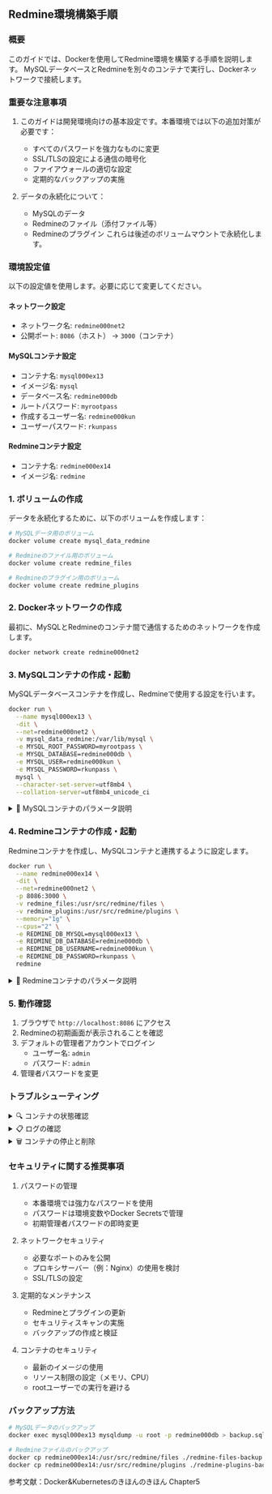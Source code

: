 ## Redmine環境構築手順

### 概要
このガイドでは、Dockerを使用してRedmine環境を構築する手順を説明します。
MySQLデータベースとRedmineを別々のコンテナで実行し、Dockerネットワークで接続します。

### 重要な注意事項
1. このガイドは開発環境向けの基本設定です。本番環境では以下の追加対策が必要です：
   - すべてのパスワードを強力なものに変更
   - SSL/TLSの設定による通信の暗号化
   - ファイアウォールの適切な設定
   - 定期的なバックアップの実施

2. データの永続化について：
   - MySQLのデータ
   - Redmineのファイル（添付ファイル等）
   - Redmineのプラグイン
   これらは後述のボリュームマウントで永続化します。

### 環境設定値
以下の設定値を使用します。必要に応じて変更してください。

#### ネットワーク設定
- ネットワーク名: `redmine000net2`
- 公開ポート: `8086`（ホスト） → `3000`（コンテナ）

#### MySQLコンテナ設定
- コンテナ名: `mysql000ex13`
- イメージ名: `mysql`
- データベース名: `redmine000db`
- ルートパスワード: `myrootpass`
- 作成するユーザー名: `redmine000kun`
- ユーザーパスワード: `rkunpass`

#### Redmineコンテナ設定
- コンテナ名: `redmine000ex14`
- イメージ名: `redmine`

### 1. ボリュームの作成
データを永続化するために、以下のボリュームを作成します：

```bash
# MySQLデータ用のボリューム
docker volume create mysql_data_redmine

# Redmineのファイル用のボリューム
docker volume create redmine_files

# Redmineのプラグイン用のボリューム
docker volume create redmine_plugins
```

### 2. Dockerネットワークの作成
最初に、MySQLとRedmineのコンテナ間で通信するためのネットワークを作成します。

```bash
docker network create redmine000net2
```

### 3. MySQLコンテナの作成・起動
MySQLデータベースコンテナを作成し、Redmineで使用する設定を行います。

```bash
docker run \
  --name mysql000ex13 \
  -dit \
  --net=redmine000net2 \
  -v mysql_data_redmine:/var/lib/mysql \
  -e MYSQL_ROOT_PASSWORD=myrootpass \
  -e MYSQL_DATABASE=redmine000db \
  -e MYSQL_USER=redmine000kun \
  -e MYSQL_PASSWORD=rkunpass \
  mysql \
  --character-set-server=utf8mb4 \
  --collation-server=utf8mb4_unicode_ci
```

<details>
<summary>📝 MySQLコンテナのパラメータ説明</summary>

- `--name`: コンテナ名を指定
- `-dit`: デタッチモードで実行（バックグラウンド実行）
- `--net`: 使用するDockerネットワーク
- `-v`: データの永続化のためのボリュームマウント
- `-e`: 環境変数の設定
  - `MYSQL_ROOT_PASSWORD`: MySQLのroot用パスワード
  - `MYSQL_DATABASE`: 作成するデータベース名
  - `MYSQL_USER`: 作成するデータベースユーザー
  - `MYSQL_PASSWORD`: データベースユーザーのパスワード
- `--character-set-server`: 文字コードの設定（日本語対応）
- `--collation-server`: 照合順序の設定
</details>

### 4. Redmineコンテナの作成・起動
Redmineコンテナを作成し、MySQLコンテナと連携するように設定します。

```bash
docker run \
  --name redmine000ex14 \
  -dit \
  --net=redmine000net2 \
  -p 8086:3000 \
  -v redmine_files:/usr/src/redmine/files \
  -v redmine_plugins:/usr/src/redmine/plugins \
  --memory="1g" \
  --cpus="2" \
  -e REDMINE_DB_MYSQL=mysql000ex13 \
  -e REDMINE_DB_DATABASE=redmine000db \
  -e REDMINE_DB_USERNAME=redmine000kun \
  -e REDMINE_DB_PASSWORD=rkunpass \
  redmine
```

<details>
<summary>📝 Redmineコンテナのパラメータ説明</summary>

- `--name`: コンテナ名を指定
- `-dit`: デタッチモードで実行
- `--net`: MySQLと同じネットワークを指定
- `-p`: ポートマッピング（ホスト:コンテナ）
- `-v`: ファイルとプラグインを永続化するためのボリュームマウント
- `--memory`: メモリ使用量の制限
- `--cpus`: CPU使用量の制限
- `-e`: 環境変数の設定
  - `REDMINE_DB_MYSQL`: MySQLコンテナ名
  - `REDMINE_DB_DATABASE`: 使用するデータベース名
  - `REDMINE_DB_USERNAME`: データベースユーザー
  - `REDMINE_DB_PASSWORD`: データベースパスワード
</details>

### 5. 動作確認
1. ブラウザで `http://localhost:8086` にアクセス
2. Redmineの初期画面が表示されることを確認
3. デフォルトの管理者アカウントでログイン
   - ユーザー名: `admin`
   - パスワード: `admin`
4. 管理者パスワードを変更

### トラブルシューティング

<details>
<summary>🔍 コンテナの状態確認</summary>

```bash
docker ps -a
```
</details>

<details>
<summary>📋 ログの確認</summary>

```bash
# MySQLのログ確認
docker logs mysql000ex13

# Redmineのログ確認
docker logs redmine000ex14
```
</details>

<details>
<summary>🗑️ コンテナの停止と削除</summary>

```bash
# コンテナの停止
docker stop mysql000ex13 redmine000ex14

# コンテナの削除
docker rm mysql000ex13 redmine000ex14

# ネットワークの削除
docker network rm redmine000net2
```
</details>

### セキュリティに関する推奨事項
1. パスワードの管理
   - 本番環境では強力なパスワードを使用
   - パスワードは環境変数やDocker Secretsで管理
   - 初期管理者パスワードの即時変更

2. ネットワークセキュリティ
   - 必要なポートのみを公開
   - プロキシサーバー（例：Nginx）の使用を検討
   - SSL/TLSの設定

3. 定期的なメンテナンス
   - Redmineとプラグインの更新
   - セキュリティスキャンの実施
   - バックアップの作成と検証

4. コンテナのセキュリティ
   - 最新のイメージの使用
   - リソース制限の設定（メモリ、CPU）
   - rootユーザーでの実行を避ける

### バックアップ方法
```bash
# MySQLデータのバックアップ
docker exec mysql000ex13 mysqldump -u root -p redmine000db > backup.sql

# Redmineファイルのバックアップ
docker cp redmine000ex14:/usr/src/redmine/files ./redmine-files-backup
docker cp redmine000ex14:/usr/src/redmine/plugins ./redmine-plugins-backup
```

参考文献：Docker&Kubernetesのきほんのきほん Chapter5